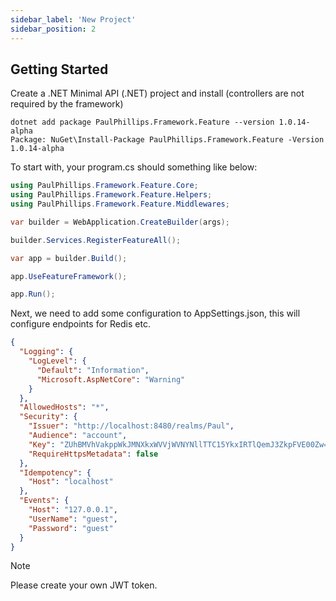 ```yaml
---
sidebar_label: 'New Project'
sidebar_position: 2
---
```


## Getting Started

Create a .NET Minimal API (.NET) project and install (controllers are not required by the framework)

```
dotnet add package PaulPhillips.Framework.Feature --version 1.0.14-alpha
Package: NuGet\Install-Package PaulPhillips.Framework.Feature -Version 1.0.14-alpha
```

To start with, your program.cs should something like below:

```c#
using PaulPhillips.Framework.Feature.Core;
using PaulPhillips.Framework.Feature.Helpers;
using PaulPhillips.Framework.Feature.Middlewares;

var builder = WebApplication.CreateBuilder(args);

builder.Services.RegisterFeatureAll();

var app = builder.Build();

app.UseFeatureFramework();

app.Run();
```

Next, we need to add some configuration to AppSettings.json, this will configure endpoints for Redis etc.

```json
{
  "Logging": {
    "LogLevel": {
      "Default": "Information",
      "Microsoft.AspNetCore": "Warning"
    }
  },
  "AllowedHosts": "*",    
  "Security": {
    "Issuer": "http://localhost:8480/realms/Paul",
    "Audience": "account",
    "Key": "ZUhBMVhVakppWkJMNXkxWVVjWVNYNllTTC15YkxIRTlQemJ3ZkpFVE00Zw==",
    "RequireHttpsMetadata": false  
  },
  "Idempotency": {
    "Host": "localhost"
  },
  "Events": {
    "Host": "127.0.0.1",
    "UserName": "guest",
    "Password": "guest"
  }
}

```

> [!NOTE]
>
> Please create your own JWT token.

